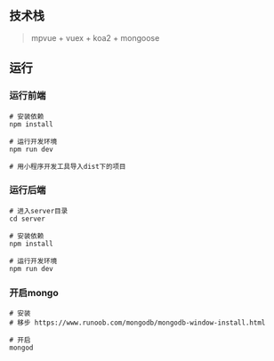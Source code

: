 ## 技术栈

> mpvue + vuex + koa2 + mongoose

## 运行

### 运行前端

```shell
# 安装依赖
npm install

# 运行开发环境
npm run dev

# 用小程序开发工具导入dist下的项目
```

### 运行后端

```shell
# 进入server目录
cd server

# 安装依赖
npm install

# 运行开发环境
npm run dev
```

### 开启mongo

```shell
# 安装 
# 移步 https://www.runoob.com/mongodb/mongodb-window-install.html

# 开启
mongod
```

